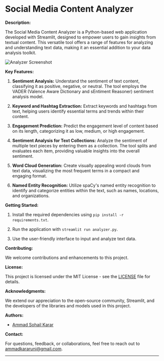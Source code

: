 
# Social Media Content Analyzer

**Description:**

The Social Media Content Analyzer is a Python-based web application developed with Streamlit, designed to empower users to gain insights from textual content. This versatile tool offers a range of features for analyzing and understanding text data, making it an essential addition to your data analysis toolkit.

![Analyzer Screenshot](screenshot.png)

**Key Features:**

1. **Sentiment Analysis:** Understand the sentiment of text content, classifying it as positive, negative, or neutral. The tool employs the VADER (Valence Aware Dictionary and sEntiment Reasoner) sentiment analysis model.

2. **Keyword and Hashtag Extraction:** Extract keywords and hashtags from text, helping users identify essential terms and trends within their content.

3. **Engagement Prediction:** Predict the engagement level of content based on its length, categorizing it as low, medium, or high engagement.

4. **Sentiment Analysis for Text Collections:** Analyze the sentiment of multiple text pieces by entering them as a collection. The tool splits and evaluates each item, providing valuable insights into the overall sentiment.

5. **Word Cloud Generation:** Create visually appealing word clouds from text data, visualizing the most frequent terms in a compact and engaging format.

6. **Named Entity Recognition:** Utilize spaCy's named entity recognition to identify and categorize entities within the text, such as names, locations, and organizations.

**Getting Started:**

1. Install the required dependencies using `pip install -r requirements.txt`.

2. Run the application with `streamlit run analyzer.py`.

3. Use the user-friendly interface to input and analyze text data.

**Contributing:**

We welcome contributions and enhancements to this project. 

**License:**

This project is licensed under the MIT License - see the [LICENSE](LICENSE) file for details.

**Acknowledgments:**

We extend our appreciation to the open-source community, Streamlit, and the developers of the libraries and models used in this project.

**Authors:**

- [Ammad Sohail Karar]( https://github.com/ammadkarar786)

**Contact:**

For questions, feedback, or collaborations, feel free to reach out to [ammadkararuni@gmail.com](mailto:ammadkararuni@gmail.com).

---


